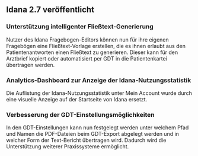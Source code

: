 ## Idana 2.7 veröffentlicht

### Unterstützung intelligenter Fließtext-Generierung
Nutzer des Idana Fragebogen-Editors können nun für ihre eigenen Fragebögen eine Fließtext-Vorlage erstellen, die es ihnen erlaubt aus den Patientenantworten einen Fließtext zu generieren. Dieser kann für den Arztbrief kopiert oder automatisiert per GDT in die Patientenkartei übertragen werden.

### Analytics-Dashboard zur Anzeige der Idana-Nutzungsstatistik 
Die Auflistung der Idana-Nutzungsstatistik unter Mein Account wurde durch eine visuelle Anzeige auf der Startseite von Idana ersetzt.

### Verbesserung der GDT-Einstellungsmöglichkeiten
In den GDT-Einstellungen kann nun festgelegt werden unter welchem Pfad und Namen die PDF-Dateien beim GDT-Export abgelegt werden und in welcher Form der Text-Bericht übertragen wird. Dadurch wird die Unterstützung weiterer Praxissysteme ermöglicht.

